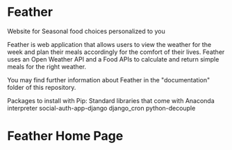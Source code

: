 # Feather
Website for Seasonal food choices personalized to you

Feather is web application that allows users to view the weather for the week and plan their meals accordingly for the comfort of their lives. Feather uses an Open Weather API and a Food APIs to calculate and return simple meals for the right weather.

You may find further information about Feather in the "documentation" folder of this repository.

Packages to install with Pip:
Standard libraries that come with Anaconda interpreter
social-auth-app-django
django_cron
python-decouple

# Feather Home Page


